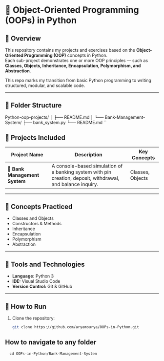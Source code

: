 # 🐍 Object-Oriented Programming (OOPs) in Python  

## 📘 Overview  
This repository contains my projects and exercises based on the **Object-Oriented Programming (OOP)** concepts in Python.  
Each sub-project demonstrates one or more OOP principles — such as **Classes, Objects, Inheritance, Encapsulation, Polymorphism, and Abstraction**.  

This repo marks my transition from basic Python programming to writing structured, modular, and scalable code.  

---
## 📁 Folder Structure
Python-oop-projects/
│
├── README.md
│
└── Bank-Management-System/
    ├── bank_system.py
    └── README.md
``


## 🧱 Projects Included  
| Project Name | Description | Key Concepts |
|---------------|-------------|---------------|
| 🏦 **Bank Management System** | A console-based simulation of a banking system with pin creation, deposit, withdrawal, and balance inquiry. | Classes, Objects|

---

## 🧠 Concepts Practiced  
- Classes and Objects  
- Constructors & Methods  
- Inheritance  
- Encapsulation  
- Polymorphism  
- Abstraction  

---

## 🧩 Tools and Technologies  
- **Language:** Python 3  
- **IDE:** Visual Studio Code  
- **Version Control:** Git & GitHub  

---

## 🚀 How to Run  
1. Clone the repository:  
   ```bash
   git clone https://github.com/aryamourya/OOPs-in-Python.git

## How to navigate to any folder
```
  cd OOPs-in-Python/Bank-Management-System
```

